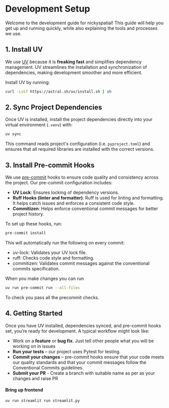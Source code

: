 # Development Setup

Welcome to the development guide for nickyspatial! This guide will help you get up and running quickly, while also explaining the tools and processes we use.

## 1. Install UV

We use [UV](https://docs.astral.sh/uv/getting-started/installation/#standalone-installer) because it is **freaking fast** and simplifies dependency management. UV streamlines the installation and synchronization of dependencies, making development smoother and more efficient.

Install UV by running:

```bash
curl -LsSf https://astral.sh/uv/install.sh | sh
```


## 2. Sync Project Dependencies

Once UV is installed, install the project dependencies directly into your virtual environment (`.venv`) with:

```bash
uv sync
```

This command reads project's configuration (i.e. `pyproject.toml`) and ensures that all required libraries are installed with the correct versions.

## 3. Install Pre-commit Hooks

We use [pre-commit](https://pre-commit.com/) hooks to ensure code quality and consistency across the project. Our pre-commit configuration includes:

- **UV Lock**: Ensures locking of dependency versions.
- **Ruff Hooks (linter and formatter)**: Ruff is used for linting and formatting. It helps catch issues and enforces a consistent code style.
- **Commitizen**: Helps enforce conventional commit messages for better project history.

To set up these hooks, run:

```bash
pre-commit install
```

This will automatically run the following on every commit:

- uv-lock: Validates your UV lock file.
- ruff: Checks code style and formatting.
- commitizen: Validates commit messages against the conventional commits specification.


When you make changes you can run
```bash
uv run pre-commit run --all-files
```
To check you pass all the precommit checks.

## 4. Getting Started

Once you have UV installed, dependencies synced, and pre-commit hooks set, you’re ready for development. A typical workflow might look like:

- Work on a **feature** or **bug fix**. Just tell other people what you will be working on in issues
- **Run your tests** – our project uses Pytest for testing.
- **Commit your changes** – pre-commit hooks ensure that your code meets our quality standards and that your commit messages follow the Conventional Commits guidelines.
- **Submit your PR** - Create a branch with suitable name as per as your changes and raise PR

#### Bring up frontend

```bash
uv run streamlit run streamlit.py
```
